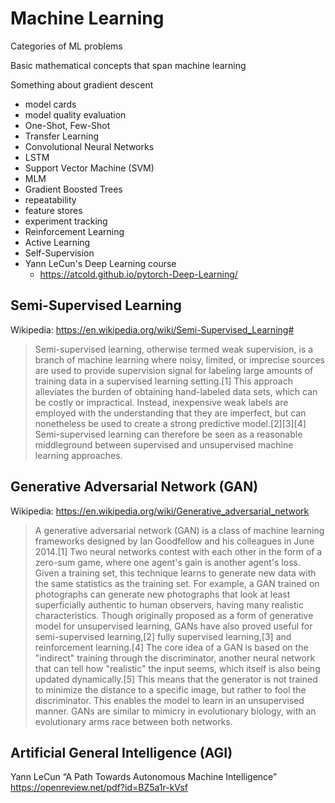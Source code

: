 # Machine Learning

Categories of ML problems

Basic mathematical concepts that span machine learning

Something about gradient descent

* model cards
* model quality evaluation
* One-Shot, Few-Shot
* Transfer Learning
* Convolutional Neural Networks
* LSTM
* Support Vector Machine (SVM)
* MLM
* Gradient Boosted Trees
* repeatability
* feature stores
* experiment tracking
* Reinforcement Learning
* Active Learning
* Self-Supervision
* Yann LeCun's Deep Learning course
  * https://atcold.github.io/pytorch-Deep-Learning/

## Semi-Supervised Learning

Wikipedia: https://en.wikipedia.org/wiki/Semi-Supervised_Learning#

> Semi-supervised learning, otherwise termed weak supervision, is a branch of machine learning where noisy, limited, or imprecise sources are used to provide supervision signal for labeling large amounts of training data in a supervised learning setting.[1] This approach alleviates the burden of obtaining hand-labeled data sets, which can be costly or impractical. Instead, inexpensive weak labels are employed with the understanding that they are imperfect, but can nonetheless be used to create a strong predictive model.[2][3][4] Semi-supervised learning can therefore be seen as a reasonable middleground between supervised and unsupervised machine learning approaches.

## Generative Adversarial Network (GAN)

Wikipedia: https://en.wikipedia.org/wiki/Generative_adversarial_network

> A generative adversarial network (GAN) is a class of machine learning frameworks designed by Ian Goodfellow and his colleagues in June 2014.[1] Two neural networks contest with each other in the form of a zero-sum game, where one agent's gain is another agent's loss.
Given a training set, this technique learns to generate new data with the same statistics as the training set. For example, a GAN trained on photographs can generate new photographs that look at least superficially authentic to human observers, having many realistic characteristics. Though originally proposed as a form of generative model for unsupervised learning, GANs have also proved useful for semi-supervised learning,[2] fully supervised learning,[3] and reinforcement learning.[4]
> The core idea of a GAN is based on the "indirect" training through the discriminator, another neural network that can tell how "realistic" the input seems, which itself is also being updated dynamically.[5] This means that the generator is not trained to minimize the distance to a specific image, but rather to fool the discriminator. This enables the model to learn in an unsupervised manner.
> GANs are similar to mimicry in evolutionary biology, with an evolutionary arms race between both networks.

## Artificial General Intelligence (AGI)

Yann LeCun “A Path Towards Autonomous Machine Intelligence”
https://openreview.net/pdf?id=BZ5a1r-kVsf

